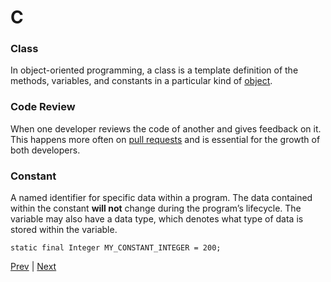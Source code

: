 # C

### Class
In object-oriented programming, a class is a template definition of the methods, variables, and constants in a particular kind of [object](./o.md#object).

### Code Review
When one developer reviews the code of another and gives feedback on it. This happens more often on [pull requests](./p.md#pull-request) and is essential for the growth of both developers.

### Constant
A named identifier for specific data within a program. The data contained within the constant **will not** change during the program’s lifecycle. The variable may also have a data type, which denotes what type of data is stored within the variable.
```
static final Integer MY_CONSTANT_INTEGER = 200;
```

[Prev](./b.md) | [Next](./d.md)
